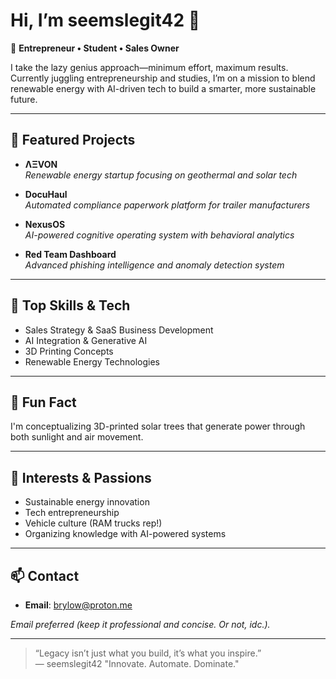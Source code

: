 # Hi, I’m seemslegit42 👋

🚀 **Entrepreneur • Student • Sales Owner**

I take the lazy genius approach—minimum effort, maximum results. Currently juggling entrepreneurship and studies, I’m on a mission to blend renewable energy with AI-driven tech to build a smarter, more sustainable future.

---

## 🌟 Featured Projects

- **ΛΞVON**  
  *Renewable energy startup focusing on geothermal and solar tech*

- **DocuHaul**  
  *Automated compliance paperwork platform for trailer manufacturers*

- **NexusOS**  
  *AI-powered cognitive operating system with behavioral analytics*

- **Red Team Dashboard**  
  *Advanced phishing intelligence and anomaly detection system*

---

## 🧰 Top Skills & Tech

- Sales Strategy & SaaS Business Development
- AI Integration & Generative AI
- 3D Printing Concepts
- Renewable Energy Technologies

---

## 🔬 Fun Fact

I'm conceptualizing 3D-printed solar trees that generate power through both sunlight and air movement.

---

## 🌱 Interests & Passions

- Sustainable energy innovation
- Tech entrepreneurship
- Vehicle culture (RAM trucks rep!)
- Organizing knowledge with AI-powered systems

---

## 📫 Contact

- **Email**: [brylow@proton.me](mailto:brylow@proton.me)


*Email preferred (keep it professional and concise. Or not, idc.).*

---

> “Legacy isn’t just what you build, it’s what you inspire.”  
> — seemslegit42
> "Innovate. Automate. Dominate."

<!---
seemslegit42/seemslegit42 is a ✨ special ✨ repository because its `README.md` (this file) appears on your GitHub profile.
You can click the Preview link to take a look at your changes.
--->
